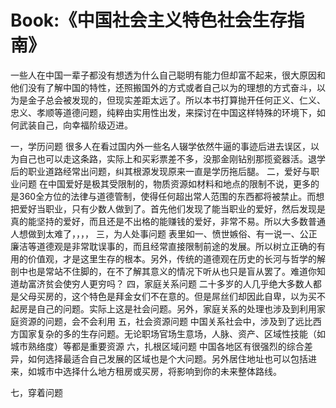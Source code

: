 # Book:《中国社会主义特色社会生存指南》

一些人在中国一辈子都没有想透为什么自己聪明有能力但却富不起来，很大原因和他们没有了解中国的特性，还照搬国外的方式或者自己以为的理想的方式奋斗，以为是金子总会被发现的，但现实差距太远了。所以本书打算抛开任何正义、仁义、忠义、孝顺等道德问题，纯粹由实用性出发，来探讨在中国这样特殊的环境下，如何武装自己，向幸福阶级迈进。

一，学历问题
   很多人在看过国内外一些名人辍学依然牛逼的事迹后进去误区，以为自己也可以走这条路，实际上和买彩票差不多，没那金刚钻别那揽瓷器活。退学后的职业道路经常出问题，纠其根源发现原来一直是学历拖后腿。
二，爱好与职业问题
    在中国爱好是极其受限制的，物质资源如材料和地点的限制不说，更多的是360全方位的法律与道德管制，使得任何超出常人范围的东西都将被禁止。而想把爱好当职业，只有少数人做到了。首先他们发现了能当职业的爱好，然后发现是真的能坚持的爱好，而且还是不出格的能赚钱的爱好，非常不易。所以大多数普通人想做到太难了，，，，
三，为人处事问题
      表里如一、愤世嫉俗、有一说一、公正廉洁等道德观是非常耽误事的，而且经常直接限制前途的发展。所以树立正确的有用的价值观，才是这里生存的根本。另外，传统的道德观在历史的长河与哲学的解剖中也是常站不住脚的，在不了解其意义的情况下听从也只是盲从罢了。难道你知道劫富济贫会使穷人更穷吗？
四，家庭关系问题
    二十多岁的人几乎绝大多数人都是父母买房的，这个特色是拜金女们不在意的。但是屌丝们却因此自卑，以为买不起房是自己的问题。实际上这是社会问题。另外，家庭关系的处理也涉及到利用家庭资源的问题，会不会利用
五，社会资源问题
    中国关系社会中，涉及到了远比西方国家复杂的多的生存问题。无论职场官场生意场，人脉、资产、区域性技能（如城市熟络度）等都是重要资源
六，扎根区域问题
      中国各地区有很强烈的综合差异，如何选择最适合自己发展的区域也是个大问题。另外居住地址也可以包括进来，如城市中选择什么地方租房或买房，将影响到你的未来整体路线。

七，穿着问题